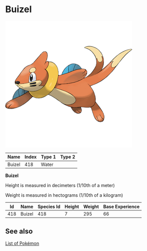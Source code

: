 # Buizel


![Buizel](images/418.png)

| **Name** | **Index** | **Type 1** | **Type 2** |
|----|----|----|----|
| Buizel | 418 | Water  |  |

**Buizel** 


Height is measured in decimeters (1/10th of a meter)

Weight is measured in hectograms (1/10th of a kilogram)

| **Id** | **Name** | **Species Id** | **Height** | **Weight** | **Base Experience** |
|--------|----------|----------------|------------|------------|---------------------|
| 418 | Buizel | 418 | 7 | 295 | 66 |


## See also

[List of Pokémon](../pokemon.md)
